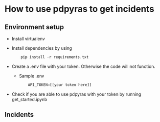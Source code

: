 # How to use pdpyras to get incidents

## Environment setup
- Install virtualenv
- Install dependencies by using 
    ```python
        pip install -r requirements.txt
    ```
- Create a .env file with your token. Otherwise the code will not function.
    - Sample .env
        ```python
            API_TOKEN=[[your token here]]
        ```


- Check if you are able to use pdpyras with your token by running get_started.ipynb

## Incidents
